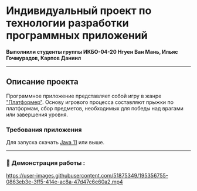 # Индивидуальный проект по технологии разработки программных приложений
**Выполнили студенты группы ИКБО-04-20 Нгуен Ван Мань, Ильяс Гочмурадов, Карпов Даниил**
____
## Описание проекта
Программное приложение представляет собой игру в жанре ["Платформер"](https://ru.wikipedia.org/wiki/Платформер). Основу игрового процесса составляют прыжки по платформам, сбор предметов, необходимых для победы над врагами или завершения уровня.
### Требования приложения
Для запуска скачать [Java 11](https://bell-sw.com/pages/downloads/) или выше.
____

### :briefcase: Демонстрация работы :

https://user-images.githubusercontent.com/51875349/195356755-0863eb3e-3ff5-414e-ac8a-47d47c6e60a2.mp4

